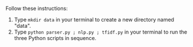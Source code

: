 Follow these instructions:

1. Type `mkdir data` in your terminal to create a new directory named "data".
2. Type `python parser.py ; nlp.py ; tfidf.py` in your terminal to run the three Python scripts in sequence.
